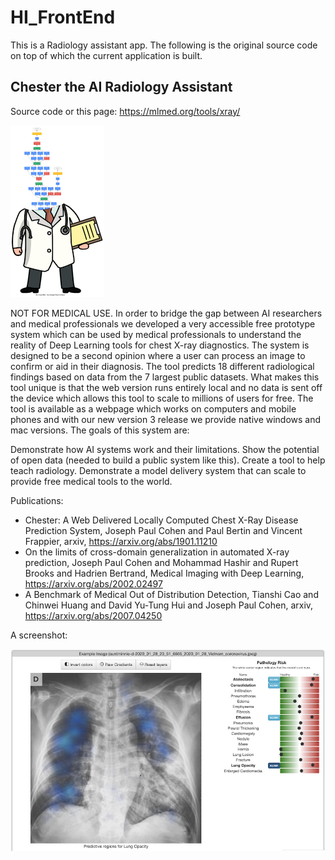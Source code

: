 # HI_FrontEnd
This is a Radiology assistant app. The following is the original source code on top of which the current application is built. 

## Chester the AI Radiology Assistant

Source code or this page: https://mlmed.org/tools/xray/

![](res/dr-convnet-small.png)

NOT FOR MEDICAL USE. In order to bridge the gap between AI researchers and medical professionals we developed a very accessible free prototype system which can be used by medical professionals to understand the reality of Deep Learning tools for chest X-ray diagnostics. The system is designed to be a second opinion where a user can process an image to confirm or aid in their diagnosis. The tool predicts 18 different radiological findings based on data from the 7 largest public datasets. What makes this tool unique is that the web version runs entirely local and no data is sent off the device which allows this tool to scale to millions of users for free. The tool is available as a webpage which works on computers and mobile phones and with our new version 3 release we provide native windows and mac versions. The goals of this system are:

Demonstrate how AI systems work and their limitations.
Show the potential of open data (needed to build a public system like this).
Create a tool to help teach radiology.
Demonstrate a model delivery system that can scale to provide free medical tools to the world.

Publications:
- Chester: A Web Delivered Locally Computed Chest X-Ray Disease Prediction System, Joseph Paul Cohen and Paul Bertin and Vincent Frappier, arxiv, https://arxiv.org/abs/1901.11210
- On the limits of cross-domain generalization in automated X-ray prediction, Joseph Paul Cohen and Mohammad Hashir and Rupert Brooks and Hadrien Bertrand, Medical Imaging with Deep Learning, https://arxiv.org/abs/2002.02497
- A Benchmark of Medical Out of Distribution Detection, Tianshi Cao and Chinwei Huang and David Yu-Tung Hui and Joseph Paul Cohen, arxiv, https://arxiv.org/abs/2007.04250


A screenshot:

![](res/share.jpg)
